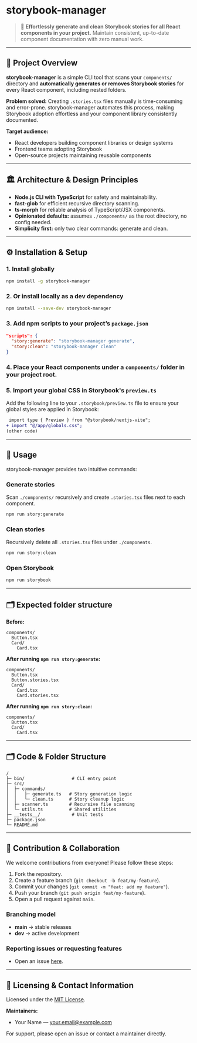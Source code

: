 # storybook-manager

> 🚀 **Effortlessly generate and clean Storybook stories for all React components in your project.**
> Maintain consistent, up-to-date component documentation with zero manual work.

---

## 📖 Project Overview

**storybook-manager** is a simple CLI tool that scans your `components/` directory and **automatically generates or removes Storybook stories** for every React component, including nested folders.

**Problem solved:**
Creating `.stories.tsx` files manually is time-consuming and error-prone. storybook-manager automates this process, making Storybook adoption effortless and your component library consistently documented.

**Target audience:**

- React developers building component libraries or design systems
- Frontend teams adopting Storybook
- Open-source projects maintaining reusable components

---

## 🏛️ Architecture & Design Principles

- **Node.js CLI with TypeScript** for safety and maintainability.
- **fast-glob** for efficient recursive directory scanning.
- **ts-morph** for reliable analysis of TypeScript/JSX components.
- **Opinionated defaults:** assumes `./components/` as the root directory, no config needed.
- **Simplicity first:** only two clear commands: generate and clean.

---

## ⚙️ Installation & Setup

### 1. Install globally

```bash
npm install -g storybook-manager
```

### 2. Or install locally as a dev dependency

```bash
npm install --save-dev storybook-manager
```

### 3. Add npm scripts to your project’s `package.json`

```json
"scripts": {
  "story:generate": "storybook-manager generate",
  "story:clean": "storybook-manager clean"
}
```

### 4. Place your React components under a `components/` folder in your project root.

### 5. Import your global CSS in Storybook's `preview.ts`

Add the following line to your `.storybook/preview.ts` file to ensure your global styles are applied in Storybook:

```diff
 import type { Preview } from "@storybook/nextjs-vite";
+ import "@/app/globals.css";
(other code)
```

---

## 🚀 Usage

storybook-manager provides two intuitive commands:

### Generate stories

Scan `./components/` recursively and create `.stories.tsx` files next to each component.

```bash
npm run story:generate
```

### Clean stories

Recursively delete all `.stories.tsx` files under `./components`.

```bash
npm run story:clean
```

### Open Storybook

```bash
npm run storybook
```

---

## 🗂 Expected folder structure

**Before:**

```plaintext
components/
  Button.tsx
  Card/
    Card.tsx
```

**After running `npm run story:generate`:**

```plaintext
components/
  Button.tsx
  Button.stories.tsx
  Card/
    Card.tsx
    Card.stories.tsx
```

**After running `npm run story:clean`:**

```plaintext
components/
  Button.tsx
  Card/
    Card.tsx
```

---

## 🗂️ Code & Folder Structure

```plaintext
/
├─ bin/                  # CLI entry point
├─ src/
│  ├─ commands/
│  │   ├─ generate.ts   # Story generation logic
│  │   └─ clean.ts      # Story cleanup logic
│  ├─ scanner.ts        # Recursive file scanning
│  └─ utils.ts          # Shared utilities
├─ __tests__/            # Unit tests
├─ package.json
└─ README.md
```

---

## 🤝 Contribution & Collaboration

We welcome contributions from everyone! Please follow these steps:

1. Fork the repository.
2. Create a feature branch (`git checkout -b feat/my-feature`).
3. Commit your changes (`git commit -m "feat: add my feature"`).
4. Push your branch (`git push origin feat/my-feature`).
5. Open a pull request against `main`.

### Branching model

- **main** → stable releases
- **dev** → active development

### Reporting issues or requesting features

- Open an issue [here](https://github.com/YOUR_USERNAME/storybook-manager/issues).

---

## 📜 Licensing & Contact Information

Licensed under the [MIT License](./LICENSE).

**Maintainers:**

- Your Name — [your.email@example.com](mailto:your.email@example.com)

For support, please open an issue or contact a maintainer directly.
